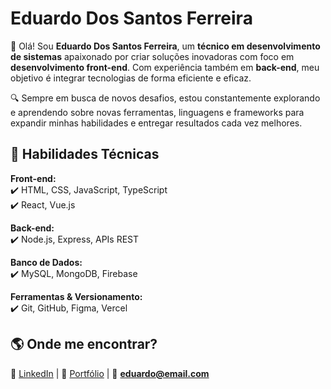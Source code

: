 

# **Eduardo Dos Santos Ferreira**  

👋 Olá! Sou **Eduardo Dos Santos Ferreira**, um **técnico em desenvolvimento de sistemas** apaixonado por criar soluções inovadoras com foco em **desenvolvimento front-end**. Com experiência também em **back-end**, meu objetivo é integrar tecnologias de forma eficiente e eficaz.  

🔍 Sempre em busca de novos desafios, estou constantemente explorando e aprendendo sobre novas ferramentas, linguagens e frameworks para expandir minhas habilidades e entregar resultados cada vez melhores.  

## 🚀 **Habilidades Técnicas**  
**Front-end:**  
✔️ HTML, CSS, JavaScript, TypeScript  
✔️ React, Vue.js

**Back-end:**  
✔️ Node.js, Express, APIs REST

**Banco de Dados:**  
✔️ MySQL, MongoDB, Firebase

**Ferramentas & Versionamento:**  
✔️ Git, GitHub, Figma, Vercel  

## 🌎 **Onde me encontrar?**  
🔗 [LinkedIn](#) | 🔗 [Portfólio](#) | 📧 **eduardo@email.com**  
